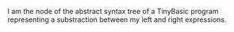 I am the node of the abstract syntax tree of a TinyBasic program representing a substraction between my left and right expressions.